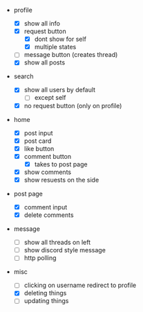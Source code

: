 -   profile

    -   [x] show all info
    -   [x] request button
        -   [x] dont show for self
        -   [x] multiple states
    -   [ ] message button (creates thread)
    -   [x] show all posts

-   search

    -   [x] show all users by default
        -   [ ] except self
    -   [x] no request button (only on profile)

-   home

    -   [x] post input
    -   [x] post card
    -   [x] like button
    -   [x] comment button
        -   [x] takes to post page
    -   [x] show comments
    -   [x] show resuests on the side

-   post page

    -   [x] comment input
    -   [x] delete comments

-   message

    -   [ ] show all threads on left
    -   [ ] show discord style message
    -   [ ] http polling

-   misc
    -   [ ] clicking on username redirect to profile
    -   [x] deleting things
    -   [ ] updating things
